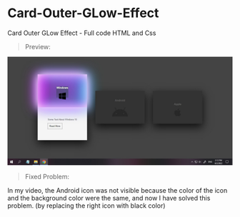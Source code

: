 # Card-Outer-GLow-Effect
Card Outer GLow Effect - Full code HTML and Css

> Preview:

<img src="./Card-Outer-GLow-Effect/img/0-preview-Glow-card.jpg">


> Fixed Problem:

In my video, the Android icon was not visible because the color of the icon and the background color were the same, and now I have solved this problem. (by replacing the right icon with black color)
